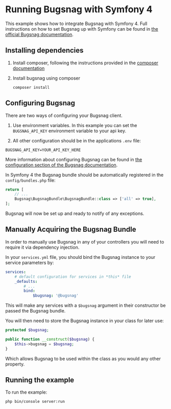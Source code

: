# Running Bugsnag with Symfony 4

This example shows how to integrate Bugsnag with Symfony 4.  Full instructions on how to set Bugsnag up with Symfony can be found in [the official Bugsnag documentation](https://docs.bugsnag.com/platforms/php/symfony/).


## Installing dependencies

1. Install composer, following the instructions provided in the [composer documentation](http://getcomposer.org/doc/01-basic-usage.md)

2. Install bugsnag using composer

    ```shell
    composer install
    ```

## Configuring Bugsnag

There are two ways of configuring your Bugsnag client.

1. Use environment variables.  In this example you can set the `BUGSNAG_API_KEY` environment variable to your api key.

2. All other configuration should be in the applications `.env` file:

```
BUGSNAG_API_KEY=YOUR_API_KEY_HERE
```

More information about configuring Bugsnag can be found in [the configuration section of the Bugsnag documentation](https://docs.bugsnag.com/platforms/php/symfony/configuration-options/).

In Symfony 4 the Bugsnag bundle should be automatically registered in the `config/bundles.php` file:
```php
return [
    // ...
    Bugsnag\BugsnagBundle\BugsnagBundle::class => ['all' => true],
];
```

Bugsnag will now be set up and ready to notify of any exceptions.

## Manually Acquiring the Bugsnag Bundle

In order to manually use Bugsnag in any of your controllers you will need to require it via dependency injection.

In your `services.yml` file, you should bind the Bugsnag instance to your service parameters by:
```yaml
services:
    # default configuration for services in *this* file
    _defaults:
        # ...
        bind:
            $bugsnag: '@bugsnag'
```

This will make any services with a `$bugsnag` argument in their constructor be passed the Bugsnag bundle.

You will then need to store the Bugsnag instance in your class for later use:

```php
protected $bugsnag;

public function __construct($bugsnag) {
    $this->bugsnag = $bugsnag;
}
```

Which allows Bugsnag to be used within the class as you would any other property.

## Running the example

To run the example:

```shell
php bin/console server:run
```

